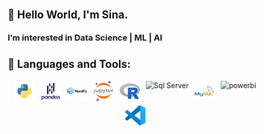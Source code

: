 ## 👋 Hello World, I'm Sina.
### I’m interested in Data Science | ML | AI

<!--
**SinaBaghdadi/SinaBaghdadi** is a ✨ _special_ ✨ repository because its `README.md` (this file) appears on your GitHub profile.

Here are some ideas to get you started:

- 🔭 I’m currently working on ...
- 🌱 I’m currently learning ...
- 👯 I’m looking to collaborate on ...
- 🤔 I’m looking for help with ...
- 💬 Ask me about ...
- 📫 How to reach me: ...
- 😄 Pronouns: ...
- ⚡ Fun fact: ...
--> 
## 🧰 Languages and Tools:
<p align="center">
<img src="https://raw.githubusercontent.com/github/explore/80688e429a7d4ef2fca1e82350fe8e3517d3494d/topics/python/python.png" alt="Python" height="40" style="vertical-align:top; margin:4px">
<img src="https://github.com/devicons/devicon/blob/v2.15.1/icons/pandas/pandas-original-wordmark.svg" alt="Pandas" height="40" style="vertical-align:top; margin:4px">
<img src="https://github.com/devicons/devicon/blob/v2.15.1/icons/numpy/numpy-original-wordmark.svg" alt="Numpy" height="40" style="vertical-align:top; margin:4px">  
<img src="https://github.com/devicons/devicon/blob/v2.15.1/icons/jupyter/jupyter-original-wordmark.svg" alt="jupyter" height="40" style="vertical-align:top; margin:4px">

<img src="https://raw.githubusercontent.com/github/explore/80688e429a7d4ef2fca1e82350fe8e3517d3494d/topics/r/r.png" alt="R" height="40" style="vertical-align:top; margin:4px">
<img src="https://user-images.githubusercontent.com/4249331/52232852-e2c4f780-28bd-11e9-835d-1e3cf3e43888.png" alt="Sql Server" height="40" style="vertical-align:top; margin:4px">   
<img src="https://github.com/devicons/devicon/blob/v2.15.1/icons/mysql/mysql-original-wordmark.svg" alt="Mysql" height="40" style="vertical-align:top; margin:4px">   
<img src="https://github.com/microsoft/PowerBI-Icons/blob/main/SVG/Power-BI.svg" alt="powerbi" height="40" style="vertical-align:top; margin:4px">  
<img src="https://raw.githubusercontent.com/github/explore/80688e429a7d4ef2fca1e82350fe8e3517d3494d/topics/visual-studio-code/visual-studio-code.png" alt="VS Code" height="40" style="vertical-align:top; margin:4px">
</p>
